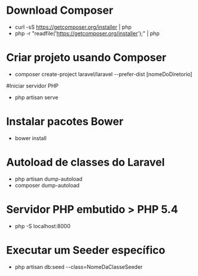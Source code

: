 # Download Composer
- curl -sS https://getcomposer.org/installer | php
- php -r "readfile('https://getcomposer.org/installer');" | php

# Criar projeto usando Composer
- composer create-project laravel/laravel --prefer-dist [nomeDoDiretorio]

#Iniciar servidor PHP
- php artisan serve

# Instalar pacotes Bower
- bower install

# Autoload de classes do Laravel
- php artisan dump-autoload
- composer dump-autoload

# Servidor PHP embutido > PHP 5.4
- php -S localhost:8000

# Executar um Seeder específico
- php artisan db:seed --class=NomeDaClasseSeeder
